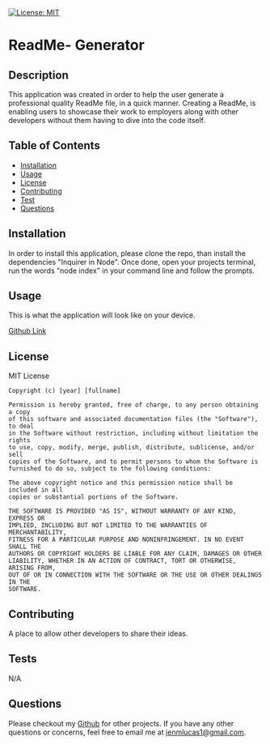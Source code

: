 
[![License: MIT](https://img.shields.io/badge/License-MIT-yellow.svg)](https://opensource.org/licenses/MIT) 

# ReadMe- Generator 

## Description
This application was created in order to help the user generate a professional quality ReadMe file, in a quick manner. Creating a ReadMe, is enabling users to showcase their work to employers along with other developers without them having to dive into the code itself.

## Table of Contents
* [Installation](#installation)
* [Usage](#usage)
* [License](#license)
* [Contributing](#contribution)
* [Test](#test)
* [Questions](#questions)

## Installation
In order to install this application, please clone the repo, than install the dependencies "Inquirer in Node". Once done, open your projects terminal, run the words "node index" in your command line and follow the prompts.

## Usage
This is what the application will look like on your device.

[Github Link](https://github.com/jenmlucas/readme-generator)

## License
MIT License

    Copyright (c) [year] [fullname]
    
    Permission is hereby granted, free of charge, to any person obtaining a copy
    of this software and associated documentation files (the "Software"), to deal
    in the Software without restriction, including without limitation the rights
    to use, copy, modify, merge, publish, distribute, sublicense, and/or sell
    copies of the Software, and to permit persons to whom the Software is
    furnished to do so, subject to the following conditions:
    
    The above copyright notice and this permission notice shall be included in all
    copies or substantial portions of the Software.
    
    THE SOFTWARE IS PROVIDED "AS IS", WITHOUT WARRANTY OF ANY KIND, EXPRESS OR
    IMPLIED, INCLUDING BUT NOT LIMITED TO THE WARRANTIES OF MERCHANTABILITY,
    FITNESS FOR A PARTICULAR PURPOSE AND NONINFRINGEMENT. IN NO EVENT SHALL THE
    AUTHORS OR COPYRIGHT HOLDERS BE LIABLE FOR ANY CLAIM, DAMAGES OR OTHER
    LIABILITY, WHETHER IN AN ACTION OF CONTRACT, TORT OR OTHERWISE, ARISING FROM,
    OUT OF OR IN CONNECTION WITH THE SOFTWARE OR THE USE OR OTHER DEALINGS IN THE
    SOFTWARE.

## Contributing
A place to allow other developers to share their ideas. 

## Tests
N/A

## Questions
Please checkout my [Github](https://github.com/jenmlucas) for other projects. If you have any other questions or concerns, feel free to email me at jenmlucas1@gmail.com.

